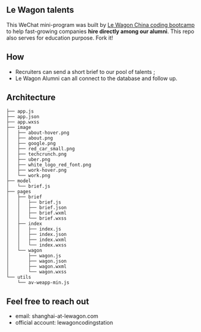 ## Le Wagon talents

This WeChat mini-program was built by [Le Wagon China coding bootcamp](https://www.lewagon.com/shanghai) to help fast-growing companies **hire directly among our alumni**.
This repo also serves for education purpose. Fork it!

## How

- Recruiters can send a short brief to our pool of talents ;
- Le Wagon Alumni can all connect to the database and follow up.

## Architecture
```
├── app.js
├── app.json
├── app.wxss
├── image
│   ├── about-hover.png
│   ├── about.png
│   ├── google.png
│   ├── red_car_small.png
│   ├── techcrunch.png
│   ├── uber.png
│   ├── white_logo_red_font.png
│   ├── work-hover.png
│   └── work.png
├── model
│   └── brief.js
├── pages
│   ├── brief
│   │   ├── brief.js
│   │   ├── brief.json
│   │   ├── brief.wxml
│   │   └── brief.wxss
│   ├── index
│   │   ├── index.js
│   │   ├── index.json
│   │   ├── index.wxml
│   │   └── index.wxss
│   └── wagon
│       ├── wagon.js
│       ├── wagon.json
│       ├── wagon.wxml
│       └── wagon.wxss
└── utils
    └── av-weapp-min.js
```

## Feel free to reach out

- email: shanghai-at-lewagon.com
- official account: lewagoncodingstation
